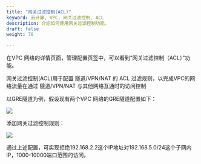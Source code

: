 ```yaml
---
title: "网关过滤控制(ACL)"
keyword: 云计算, VPC, 网关过滤控制, ACL
description: 介绍如何使用网关过滤控制功能。
draft: false
weight: 70

---
```



在VPC 网络的详情页面，管理配置页签中，可以看到“网关过滤控制（ACL）”功能。 

网关过滤控制(ACL)用于配置 隧道/VPN/NAT 的 ACL 过滤规则，以完成VPC的网络流量在通过 隧道/VPN/NAT 与其他网络互通时的访问控制

以GRE隧道为例，假设现有两个VPC 网络的GRE隧道配置如下：

![](../_images/vpc_acl_example1.png)

添加网关过滤控制规则：

![](../_images/vpc_acl_detail.png)

通过上述配置，可实现拒绝192.168.2.2这个IP地址对192.168.5.0/24这个子网内IP，1000-10000端口范围的访问。


